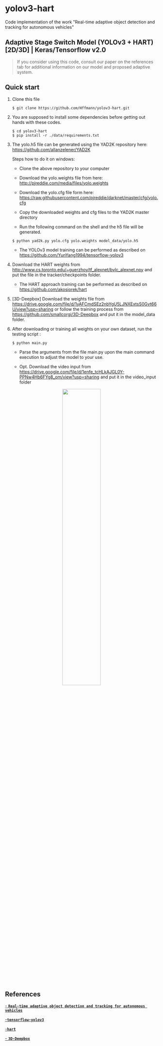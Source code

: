 # yolov3-hart
Code implementation of the work "Real-time adaptive object detection and tracking for autonomous vehicles"

## Adaptive Stage Switch Model (YOLOv3 + HART) [2D/3D] | Keras/Tensorflow v2.0

> If you consider using this code, consult our paper on the references tab for additional information on our model and proposed adaptive system.

## Quick start
1. Clone this file
      ```bashrc
      $ git clone https://github.com/Hffmann/yolov3-hart.git
      ```
2.  You are supposed  to install some dependencies before getting out hands with these codes.
      ```bashrc
      $ cd yolov3-hart
      $ pip install -r ./data/requirements.txt
      ```
3. The yolo.h5 file can be generated using the YAD2K repository here: https://github.com/allanzelener/YAD2K

     Steps how to do it on windows:

     - Clone the above repository to your computer

     - Download the yolo.weights file from here: http://pjreddie.com/media/files/yolo.weights

     - Download the yolo.cfg file form here: https://raw.githubusercontent.com/pjreddie/darknet/master/cfg/yolo.cfg

     - Copy the downloaded weights and cfg files to the YAD2K master directory

     - Run the following command on the shell and the h5 file will be generated.
     ```bashrc
     $ python yad2k.py yolo.cfg yolo.weights model_data/yolo.h5 
     ```
     
     - The YOLOv3 model training can be performed as described on https://github.com/YunYang1994/tensorflow-yolov3

4. Download the HART weights from http://www.cs.toronto.edu/~guerzhoy/tf_alexnet/bvlc_alexnet.npy and put the file in the tracker/checkpoints folder. 

     - The HART approach training can be performed as described on https://github.com/akosiorek/hart

5. [3D-Deepbox] Download the weights file from https://drive.google.com/file/d/1yAFCmdSEz2nbYgU5LJNXExtsS0Gvt66U/view?usp=sharing or follow the training process from https://github.com/smallcorgi/3D-Deepbox and put it in the model_data folder.

6. After downloading or training all weights on your own dataset, run the testing script :
     ```bashrc
     $ python main.py
     ```
     
     - Parse the arguments from the file main.py upon the main command execution to adjust the model to your use.

     - Opt. Download the video input from https://drive.google.com/file/d/1enfe_tcHLkAJGL0Y-PPNw4Hb6FYg8_om/view?usp=sharing and put it in the video_input folder

<p align="center">
    <img width="50%" src="https://github.com/Hffmann/yolov3-hart/blob/main/images/model.png" style="max-width:100%;">
    </a>
</p>

## References

[- **`Real-time adaptive object detection and tracking for autonomous vehicles`**](https://ieeexplore.ieee.org/document/9259200)<br>

[-**`tensorflow-yolov3`**](https://github.com/YunYang1994/tensorflow-yolov3)<br>

[-**`hart`**](https://github.com/akosiorek/hart)<br>

[- **`3D-Deepbox`**](https://github.com/smallcorgi/3D-Deepbox)<br>



